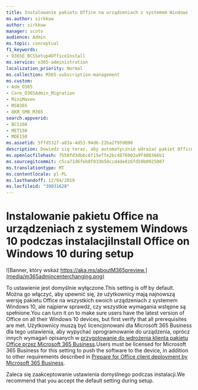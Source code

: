 ```yaml
---
title: Instalowanie pakietu Office na urządzeniach z systemem Windows 10 podczas instalacji
ms.author: sirkkuw
author: sirkkuw
manager: scotv
audience: Admin
ms.topic: conceptual
f1_keywords:
- O365E_BCSSetup4OfficeInstall
ms.service: o365-administration
localization_priority: Normal
ms.collection: M365-subscription-management
ms.custom:
- Adm_O365
- Core_O365Admin_Migration
- MiniMaven
- MSB365
- OKR_SMB_M365
search.appverid:
- BCS160
- MET150
- MOE150
ms.assetid: 5ffd5327-a83a-4d53-94d6-22ba2f9fd090
description: Dowiedz się teraz, aby automatycznie wdrażać pakiet Office na urządzeniach z systemem Windows 10 podczas instalacji.
ms.openlocfilehash: 7b58fd3db6c6f15effe2bc4876903a9f480366b1
ms.sourcegitcommit: c5ca71d6feb0f033b50ccd4de816fd59b0925007
ms.translationtype: MT
ms.contentlocale: pl-PL
ms.lasthandoff: 12/04/2019
ms.locfileid: "39831628"
---
```

# <a name="install-office-on-windows-10-during-setup"></a><span data-ttu-id="d119c-103">Instalowanie pakietu Office na urządzeniach z systemem Windows 10 podczas instalacji</span><span class="sxs-lookup"><span data-stu-id="d119c-103">Install Office on Windows 10 during setup</span></span>

![Banner, który wskaż https://aka.ms/aboutM365preview.](media/m365admincenterchanging.png)

<span data-ttu-id="d119c-105">To ustawienie jest domyślnie wyłączone.</span><span class="sxs-lookup"><span data-stu-id="d119c-105">This setting is off by default.</span></span> <span data-ttu-id="d119c-106">Można go włączyć, aby upewnić się, że użytkownicy mają najnowszą wersję pakietu Office na wszystkich swoich urządzeniach z systemem Windows 10, ale najpierw sprawdź, czy wszystkie wymagania wstępne są spełnione.</span><span class="sxs-lookup"><span data-stu-id="d119c-106">You can turn it on to make sure users have the latest version of Office on all their Windows 10 devices, but first verify that all prerequisites are met.</span></span> <span data-ttu-id="d119c-107">Użytkownicy muszą być licencjonowani dla Microsoft 365 Business dla tego ustawienia, aby wypychać oprogramowanie do urządzenia, oprócz innych wymagań opisanych w [przygotowanie do wdrożenia klienta pakietu Office przez Microsoft 365 Business](prepare-for-office-client-deployment.md).</span><span class="sxs-lookup"><span data-stu-id="d119c-107">Users must be licensed for Microsoft 365 Business for this setting to push the software to the device, in addition to other requirements described in [Prepare for Office client deployment by Microsoft 365 Business](prepare-for-office-client-deployment.md).</span></span>
  
<span data-ttu-id="d119c-108">Zaleca się zaakceptowanie ustawienia domyślnego podczas instalacji.</span><span class="sxs-lookup"><span data-stu-id="d119c-108">We recommend that you accept the default setting during setup.</span></span>
